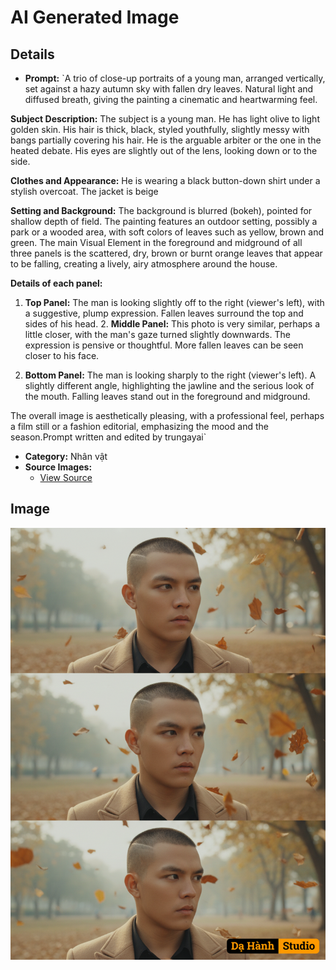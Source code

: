 # AI Generated Image

## Details
- **Prompt:** `A trio of close-up portraits of a young man, arranged vertically, set against a hazy autumn sky with fallen dry leaves. Natural light and diffused breath, giving the painting a cinematic and heartwarming feel.

**Subject Description:**
The subject is a young man. He has light olive to light golden skin. His hair is thick, black, styled youthfully, slightly messy with bangs partially covering his hair. He is the arguable arbiter or the one in the heated debate. His eyes are slightly out of the lens, looking down or to the side.

**Clothes and Appearance:**
He is wearing a black button-down shirt under a stylish overcoat. The jacket is beige

**Setting and Background:**
The background is blurred (bokeh), pointed for shallow depth of field. The painting features an outdoor setting, possibly a park or a wooded area, with soft colors of leaves such as yellow, brown and green. The main Visual Element in the foreground and midground of all three panels is the scattered, dry, brown or burnt orange leaves that appear to be falling, creating a lively, airy atmosphere around the house.

**Details of each panel:**

1. **Top Panel:** The man is looking slightly off to the right (viewer's left), with a suggestive, plump expression. Fallen leaves surround the top and sides of his head. 2. **Middle Panel:** This photo is very similar, perhaps a little closer, with the man's gaze turned slightly downwards. The expression is pensive or thoughtful. More fallen leaves can be seen closer to his face.

3. **Bottom Panel:** The man is looking sharply to the right (viewer's left). A slightly different angle, highlighting the jawline and the serious look of the mouth. Falling leaves stand out in the foreground and midground.

The overall image is aesthetically pleasing, with a professional feel, perhaps a film still or a fashion editorial, emphasizing the mood and the season.Prompt written and edited by trungayai`
- **Category:** Nhân vật
- **Source Images:**
  - [View Source](https://raw.githubusercontent.com/lenzcomvth/ImageLibrary/main/Male.png)

## Image
![AI Generated Image](./image-2025-10-06T05-45-41-334Z-kf8y5.png)